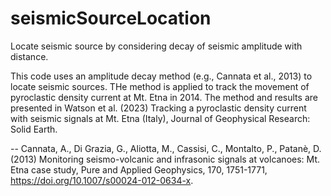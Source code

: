# seismicSourceLocation
Locate seismic source by considering decay of seismic amplitude with distance.

This code uses an amplitude decay method (e.g., Cannata et al., 2013) to locate seismic sources. THe method is applied to track the movement of pyroclastic density current at Mt. Etna in 2014. The method and results are presented in Watson et al. (2023) Tracking a pyroclastic density current with seismic signals at Mt. Etna (Italy), Journal of Geophysical Research: Solid Earth. 

-- Cannata, A., Di Grazia, G., Aliotta, M., Cassisi, C., Montalto, P., Patanè, D. (2013) Monitoring seismo-volcanic and infrasonic signals at volcanoes: Mt. Etna case study, Pure and Applied Geophysics, 170, 1751-1771, https://doi.org/10.1007/s00024-012-0634-x.

